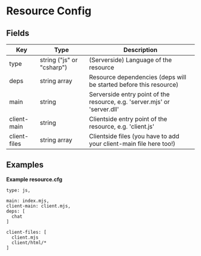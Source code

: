 
# Resource Config #

## Fields

| Key | Type | Description |
| - | - | - |
| type | string ("js" or "csharp") | (Serverside) Language of the resource |
| deps | string array | Resource dependencies (deps will be started before this resource) |
| main | string | Serverside entry point of the resource, e.g. 'server.mjs' or 'server.dll' |
| client-main | string | Clientside entry point of the resource, e.g. 'client.js'  |
| client-files | string array | Clientside files (you have to add your client-main file here too!) |


## Examples

**Example resource.cfg**

```
type: js,

main: index.mjs,
client-main: client.mjs,
deps: [
  chat
]

client-files: [
  client.mjs
  client/html/*
]
```
